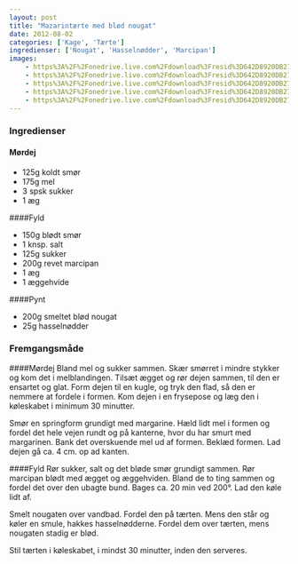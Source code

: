 ```yaml
---
layout: post
title: "Mazarintærte med blød nougat"
date: 2012-08-02
categories: ['Kage', 'Tærte']
ingredienser: ['Nougat', 'Hasselnødder', 'Marcipan']
images:
    - https%3A%2F%2Fonedrive.live.com%2Fdownload%3Fresid%3D642D8920DB2784EE!126830
    - https%3A%2F%2Fonedrive.live.com%2Fdownload%3Fresid%3D642D8920DB2784EE!126835
    - https%3A%2F%2Fonedrive.live.com%2Fdownload%3Fresid%3D642D8920DB2784EE!126518  
    - https%3A%2F%2Fonedrive.live.com%2Fdownload%3Fresid%3D642D8920DB2784EE!126516
    - https%3A%2F%2Fonedrive.live.com%2Fdownload%3Fresid%3D642D8920DB2784EE!126510
---
```


### Ingredienser
#### Mørdej
-   125g koldt smør
-   175g mel
-   3 spsk sukker
-   1 æg

####Fyld
-   150g blødt smør
-   1 knsp. salt
-   125g sukker
-   200g revet marcipan
-   1 æg 
-   1 æggehvide

####Pynt
-   200g smeltet blød nougat
-   25g hasselnødder

### Fremgangsmåde
####Mørdej
Bland mel og sukker sammen. Skær smørret i mindre stykker og kom det i melblandingen. Tilsæt ægget og rør dejen sammen, til den er ensartet og glat.
Form dejen til en kugle, og tryk den flad, så den er nemmere at fordele i formen. Kom dejen i en frysepose og læg den i køleskabet i minimum 30 minutter.

Smør en springform grundigt med margarine. Hæld lidt mel i formen og fordel det hele vejen rundt og på kanterne, hvor du har smurt med margarinen. Bank det overskuende mel ud af formen. Beklæd formen. Lad dejen gå ca. 4 cm. op ad kanten.

####Fyld
Rør sukker, salt og det bløde smør grundigt sammen. Rør marcipan blødt med ægget og æggehviden. Bland de to ting sammen og fordel det over den ubagte bund. Bages ca. 20 min ved 200&deg;. Lad den køle lidt af.

Smelt nougaten over vandbad. Fordel den på tærten. Mens den står og køler en smule, hakkes hasselnødderne. Fordel dem over tærten, mens nougaten stadig er blød.

Stil tærten i køleskabet, i mindst 30 minutter, inden den serveres.
